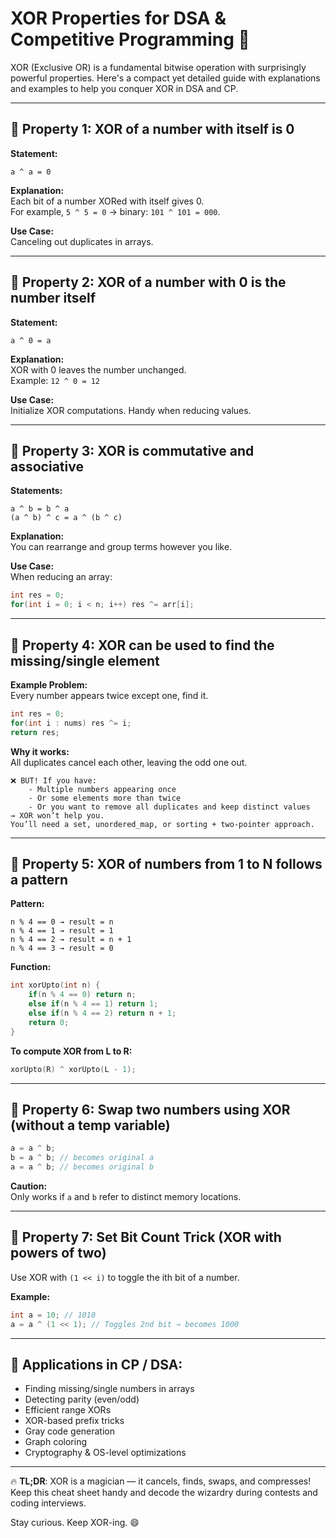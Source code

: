 
# XOR Properties for DSA & Competitive Programming 🚀

XOR (Exclusive OR) is a fundamental bitwise operation with surprisingly powerful properties. 
Here's a compact yet detailed guide with explanations and examples to help you conquer XOR in DSA and CP.

---

## 🔹 Property 1: XOR of a number with itself is 0

**Statement:**  
```
a ^ a = 0
```

**Explanation:**  
Each bit of a number XORed with itself gives 0.  
For example, `5 ^ 5 = 0` → binary: `101 ^ 101 = 000`.

**Use Case:**  
Canceling out duplicates in arrays.

---

## 🔹 Property 2: XOR of a number with 0 is the number itself

**Statement:**  
```
a ^ 0 = a
```

**Explanation:**  
XOR with 0 leaves the number unchanged.  
Example: `12 ^ 0 = 12`

**Use Case:**  
Initialize XOR computations. Handy when reducing values.

---

## 🔹 Property 3: XOR is commutative and associative

**Statements:**  
```
a ^ b = b ^ a  
(a ^ b) ^ c = a ^ (b ^ c)
```

**Explanation:**  
You can rearrange and group terms however you like.

**Use Case:**  
When reducing an array:  
```cpp
int res = 0;
for(int i = 0; i < n; i++) res ^= arr[i];
```

---

## 🔹 Property 4: XOR can be used to find the missing/single element

**Example Problem:**  
Every number appears twice except one, find it.  
```cpp
int res = 0;
for(int i : nums) res ^= i;
return res;
```

**Why it works:**  
All duplicates cancel each other, leaving the odd one out.

```
❌ BUT! If you have:
    - Multiple numbers appearing once
    - Or some elements more than twice
    - Or you want to remove all duplicates and keep distinct values
→ XOR won’t help you.
You’ll need a set, unordered_map, or sorting + two-pointer approach.
```
---

## 🔹 Property 5: XOR of numbers from 1 to N follows a pattern

**Pattern:**  
```text
n % 4 == 0 → result = n  
n % 4 == 1 → result = 1  
n % 4 == 2 → result = n + 1  
n % 4 == 3 → result = 0
```

**Function:**  
```cpp
int xorUpto(int n) {
    if(n % 4 == 0) return n;
    else if(n % 4 == 1) return 1;
    else if(n % 4 == 2) return n + 1;
    return 0;
}
```

**To compute XOR from L to R:**  
```cpp
xorUpto(R) ^ xorUpto(L - 1);
```

---

## 🔹 Property 6: Swap two numbers using XOR (without a temp variable)

```cpp
a = a ^ b;
b = a ^ b; // becomes original a
a = a ^ b; // becomes original b
```

**Caution:**  
Only works if `a` and `b` refer to distinct memory locations.

---

## 🔹 Property 7: Set Bit Count Trick (XOR with powers of two)

Use XOR with `(1 << i)` to toggle the ith bit of a number.

**Example:**  
```cpp
int a = 10; // 1010
a = a ^ (1 << 1); // Toggles 2nd bit → becomes 1000
```

---

## 🔹 Applications in CP / DSA:

- Finding missing/single numbers in arrays
- Detecting parity (even/odd)
- Efficient range XORs
- XOR-based prefix tricks
- Gray code generation
- Graph coloring
- Cryptography & OS-level optimizations

---

🔥 **TL;DR**: XOR is a magician — it cancels, finds, swaps, and compresses! Keep this cheat sheet handy and decode the wizardry during contests and coding interviews.

Stay curious. Keep XOR-ing. 😄
